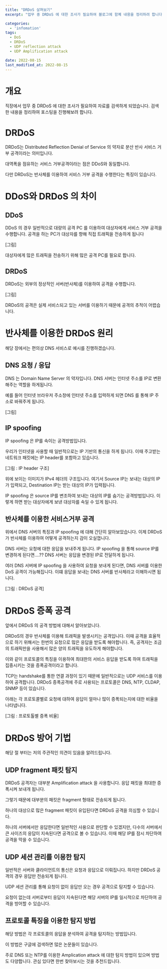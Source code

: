 ```yaml
---
title: "DRDoS 살펴보기"
excerpt: "업무 중 DRDoS 에 대한 조사가 필요하여 블로그에 함꼐 내용을 정리하려 합니다. "

categories:
  - 'infomation'
tags:
  - DoS
  - DRDoS
  - UDP reflection attack
  - UDP Amplification attack

date: 2022-08-15
last_modified_at: 2022-08-15
---
```


# 개요 

직장에서 업무 중 DRDoS 에 대한 조사가 필요하여 자료를 검색하게 되었습니다. 
검색한 내용을 정리하여 포스팅을 진행해보려 합니다. 


# DRDoS

DRDoS는 Distributed Reflection Denial of Service 의 약자로 분산 반사 서비스 거부 공격이라는 의미입니다. 

대역폭을 점유하는 서비스 거부공격이라는 점은 DDoS와 동일합니다.

다만 DRDoS는 반사체를 이용하여 서비스 거부 공격을 수행한다는 특징이 있습니다.

# DDoS와 DRDoS 의 차이

## DDoS

DDoS 의 경우 일반적으로 대량의 공격 PC 를 이용하여 대상자에게 서비스 거부 공격을 수행합니다. 
공격을 하는 PC가 대상자를 향해 직접 트래픽을 전송하게 됩니다 

[그림]

대상자에게 많은 트래픽을 전송하기 위해 많은 공격 PC를 필요로 합니다. 

## DRDoS

DRDoS는 외부의 정상적인 서버(반사체)를 이용하여 공격을 수행합니다. 

[그림]

DRDoS의 공격은 실제 서비스되고 있는 서버를 이용하기 때문에 공격의 추적이 어렵습니다. 

# 반사체를 이용한 DRDoS 원리 

해당 장에서는 편의상 DNS 서비스로 예시를 진행하겠습니다. 

## DNS 요청 / 응답 

DNS 는 Domain Name Server 의 약자입니다. 
DNS 서버는 인터넷 주소를 IP로 변환해주는 역할을 하게됩니다. 

예를 들어 인터넷 브라우저 주소창에 인터넷 주소를 입력하게 되면 DNS 를 통해 IP 주소로 바꿔주게 됩니다. 

[그림]

## IP spoofing

IP spoofing 은 IP를 속이는 공격방법입니다.

우리가 인터넷을 사용할 때 일반적으로는 IP 기반의 통신을 하게 됩니다. 
이때 주고받는 네트워크 패킷에는 IP header를 포함하고 있습니다. 

[그림 : IP header 구조]

위에 보이는 이미지가 IPv4 헤더의 구조입니다. 
여기서 Source IP는 보내는 대상의 IP 가 입력되고, Destination IP는 받는 대상의 IP가 입력됩니다. 

IP spoofing 은 source IP를 변조하여 보내는 대상의 IP를 숨기는 공격방법입니다. 
이렇게 하면 받는 대상자에게 보낸 대상자를 속일 수 있게 됩니다. 


## 반사체를 이용한 서비스거부 공격

위에서 DNS 서버의 특징과 IP spoofing 에 대해 간단히 알아보았습니다. 
이제 DRDoS가 반사체를 이용하여 어떻게 공격하는지 감이 오실껍니다. 

DNS 서버는 요청에 대한 응답을 보내주게 됩니다. 
IP spoofing 을 통해 source IP를 변경하게 된다면....?? 
DNS 서버는 응답을 변경된 IP로 전달하게 됩니다. 

여러 DNS 서버에 IP spoofing 을 사용하여 요청을 보내게 된다면, DNS 서버를 이용한 DoS 공격이 가능해집니다. 
이떄 응답을 보내는 DNS 서버를 반사체라고 이해하시면 됩니다. 

[그림 : DRDoS 공격]


# DRDoS 증폭 공격

앞에서 DRDoS 의 공격 방법에 대해서 알아보았니다. 

DRDoS의 경우 반사체를 이용해 트래픽을 발생시키는 공격입니다. 
이때 공격을 효율적으로 하기 위해서는 한번의 요청으로 많은 응답을 받도록 해야합니다. 
즉, 공격자는 조금의 트래픽만을 사용해서 많은 양의 트래픽을 유도하게 해야합니다. 

이와 같이 프로토콜의 특징을 이용하여 최대한의 서비스 응답을 받도록 하여 트래픽을 집중시키는 것을 증폭공격이라고 합니다. 

TCP는 handshake를 통한 연결 과정이 있기 때문에 일반적으로는 UDP 서비스를 이용하여 공격합니다. 
DRDoS 증폭공격에 주로 사용되는 프로토콜은 DNS, NTP, CLDAP, SNMP 등이 있습니다. 

아래는 각 프로토콜별로 요청에 대하여 응답이 얼마나 많이 증폭되는지에 대한 비율을 나타냅니다. 

[그림 : 프로토톨별 증폭 비율]

# DRDoS 방어 기법

해당 절 부터는 저의 주관적인 의견이 있음을 알려드립니다. 

## UDP fragment 패킷 탐지 

DRDoS 공격자는 대부분 Amplification attack 을 사용합니다. 응답 패킷을 최대한 증폭시켜 보내개 됩니다. 

그렇기 때문에 대부분의 패킷은 fragment 형태로 전송되게 됩니다. 

하나의 대상으로 많은 fragment 패킷이 유입된다면 DRDoS 공격을 의심할 수 있습니다. 

하나의 서버에서만 응답한다면 일반적인 사용으로 판단할 수 있겠지만, 다수의 서버에서 큰 사이즈의 응답이 지속된다면 공격으로 볼 수 있습니다. 
이때 해당 IP를 잠시 차단하여 공격을 막을 수 있습니다. 

## UDP 세션 관리를 이용한 탐지 

일반적은 서버와 클라이언트의 통신은 요청과 응답으로 이뤄집니다. 
하지만 DRDoS 공격의 경우 응답만 전송되게 됩니다. 

UDP 세션 관리를 통해 요청이 없이 응답만 오는 경우 공격으로 탐지할 수 있습니다. 

요청이 없는데 서버로부터 응답이 지속된다면 해당 서버의 IP를 일시적으로 차단하여 공격을 방어할 수 있습니다. 

## 프로토콜 특징을 이용한 탐지 방법 

해당 방법은 각 프로토콜의 응답을 분석하여 공격을 탐지하는 방법입니다.

이 방법은 구글에 검색하면 많은 논문들이 있습니다. 

주로 DNS 또는 NTP를 이용한 Amplication attack 에 대한 탐지 방법이 있으며 방법도 다양합니다.
관심 있다면 한번 찾아보시는 것을 추천드립니다. 
